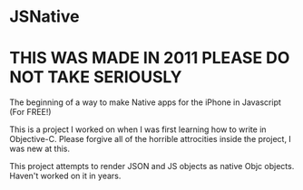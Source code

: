# JSNative

# THIS WAS MADE IN 2011 PLEASE DO NOT TAKE SERIOUSLY
The beginning of a way to make Native apps for the iPhone in Javascript (For FREE!)

This is a project I worked on when I was first learning how to write in Objective-C. Please forgive all of the horrible
attrocities inside the project, I was new at this.

This project attempts to render JSON and JS objects as native Objc objects. Haven't worked on it in years.
